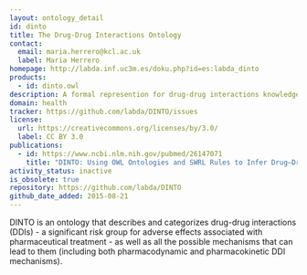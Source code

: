 ```yaml
---
layout: ontology_detail
id: dinto
title: The Drug-Drug Interactions Ontology
contact:
  email: maria.herrero@kcl.ac.uk
  label: Maria Herrero
homepage: http://labda.inf.uc3m.es/doku.php?id=es:labda_dinto
products:
  - id: dinto.owl
description: A formal represention for drug-drug interactions knowledge.
domain: health
tracker: https://github.com/labda/DINTO/issues
license:
  url: https://creativecommons.org/licenses/by/3.0/
  label: CC BY 3.0
publications:
  - id: https://www.ncbi.nlm.nih.gov/pubmed/26147071
    title: "DINTO: Using OWL Ontologies and SWRL Rules to Infer Drug–Drug Interactions and Their Mechanisms."
activity_status: inactive
is_obsolete: true
repository: https://github.com/labda/DINTO
github_date_added: 2015-08-21
---
```


DINTO is an ontology that describes and categorizes drug-drug interactions (DDIs) - a significant risk group for adverse effects associated with pharmaceutical treatment - as well as all the possible mechanisms that can lead to them (including both pharmacodynamic and pharmacokinetic DDI mechanisms).
